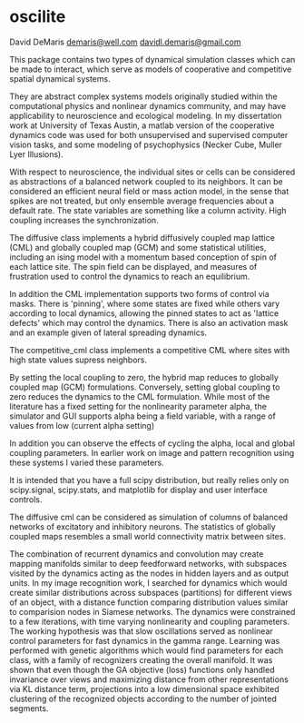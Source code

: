 # oscilite
David DeMaris
demaris@well.com
davidl.demaris@gmail.com

This package contains two types of dynamical simulation classes which can be made to interact, which serve as models of
cooperative and competitive spatial dynamical systems.

They are abstract complex systems models originally studied within the computational physics and nonlinear dynamics community,
and may have applicability to neuroscience and ecological modeling.  In my dissertation work at University of Texas Austin,
a matlab version of the cooperative dynamics code was used for both unsupervised and supervised computer vision tasks, and some modeling of
psychophysics  (Necker Cube, Muller Lyer Illusions).

With respect to neuroscience, the individual sites or cells can be considered as abstractions of a balanced network
coupled to its neighbors. It can be considered an efficient neural field or mass action model, in the sense that spikes
are not treated, but only ensemble average frequencies about a default rate. The state variables are something like a column
activity.  High coupling increases the synchronization.

The diffusive class implements a hybrid diffusively coupled map lattice (CML) and globally coupled map (GCM)
and some statistical utilities, including an ising model with a momentum based conception of spin of each lattice site.
The spin field can be displayed, and measures of frustration used to control the dynamics to reach an equilibrium.

In addition the CML implementation supports two forms of control via masks.  There is 'pinning', where some states are
fixed while others vary according to local dynamics, allowing the pinned states to act as 'lattice defects' which may
control the dynamics.  There is also an activation mask and an example given of lateral spreading dynamics.

The competitive_cml class implements a competitive CML where sites with high state values supress neighbors.

By setting the local coupling to zero, the hybrid map reduces to globally coupled map (GCM) formulations.
Conversely, setting global coupling to zero reduces the dynamics to the CML formulation.
While most of the literature has a fixed setting for the nonlinearity parameter alpha, the simulator and GUI supports
alpha being a field variable, with a range of values from low (current alpha setting)

In addition you can observe the effects of cycling the alpha, local and global coupling parameters. In earlier work
on image and pattern recognition using these systems I varied these parameters.

It is intended that you have a full scipy distribution, but really relies only on scipy.signal, scipy.stats,
and matplotlib for display and user interface controls.

The diffusive cml can be considered as simulation of columns of balanced networks of excitatory and inhibitory neurons.
The statistics of globally coupled maps resembles a small world connectivity matrix between sites.

The combination of recurrent dynamics and convolution may create mapping manifolds similar to deep feedforward networks,
with subspaces visited by the dynamics acting as the nodes in hidden layers and as output units. In my image recognition work,
I searched for dynamics which would create similar distributions across subspaces (partitions) for different views of an object,
with a distance function comparing distribution values similar to comparision nodes in Siamese networks.
The dynamics were constrained to a few iterations, with time varying nonlinearity and coupling parameters.
The working hypothesis was that slow oscillations served as nonlinear control parameters for fast dynamics in the gamma range.
Learning was performed with genetic algorithms which would find parameters for each class, with a family of recognizers
creating the overall manifold.  It was shown that even though the GA objective (loss) functions only handled invariance over views and
maximizing distance from other representations via KL distance term, projections into a low dimensional space exhibited clustering
of the recognized objects according to the number of jointed segments.


